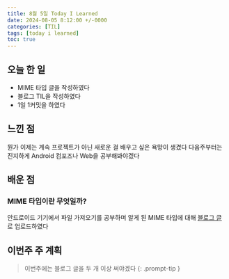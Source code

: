 ```yaml
---
title: 8월 5일 Today I Learned
date: 2024-08-05 8:12:00 +/-0000
categories: [TIL]
tags: [today i learned]
toc: true
---
```


## 오늘 한 일

* MIME 타입 글을 작성하였다
* 블로그 TIL을 작성하였다
* 1일 1커밋을 하였다

## 느낀 점

뭔가 이제는 계속 프로젝트가 아닌 새로운 걸 배우고 싶은 욕망이 생겼다
다음주부터는 진지하게 Android 컴포즈나 Web을 공부해봐야겠다

## 배운 점

### MIME 타입이란 무엇일까?

안드로이드 기기에서 파일 가져오기를 공부하며 알게 된 MIME 타입에 대해 [블로그 글](https://jangwoojun.github.io/posts/MIME-%ED%83%80%EC%9E%85%EC%9D%B4%EB%9E%80-%EB%AC%B4%EC%97%87%EC%9D%B8%EA%B0%80/)로 업로드하였다

## 이번주 주 계획

> 이번주에는 블로그 글을 두 개 이상 써야겠다
{: .prompt-tip }


